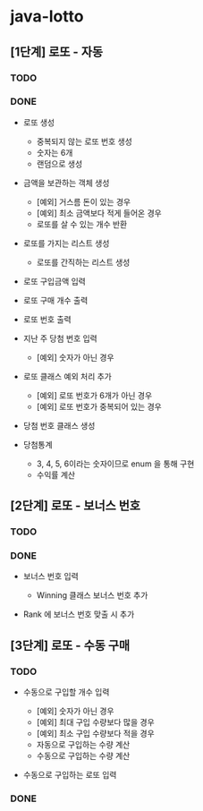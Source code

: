 # java-lotto

## [1단계] 로또 - 자동
### TODO 


### DONE
* 로또 생성
    * 중복되지 않는 로또 번호 생성 
    * 숫자는 6개
    * 랜덤으로 생성
    
* 금액을 보관하는 객체 생성
    * [예외] 거스름 돈이 있는 경우
    * [예외] 최소 금액보다 적게 들어온 경우
    * 로또를 살 수 있는 개수 반환

* 로또를 가지는 리스트 생성
    * 로또를 간직하는 리스트 생성
    
* 로또 구입금액 입력
* 로또 구매 개수 출력
* 로또 번호 출력

* 지난 주 당첨 번호 입력
    * [예외] 숫자가 아닌 경우
    
* 로또 클래스 예외 처리 추가
    * [예외] 로또 번호가 6개가 아닌 경우
    * [예외] 로또 번호가 중복되어 있는 경우
    
* 당첨 번호 클래스 생성

* 당첨통계
    * 3, 4, 5, 6이라는 숫자이므로 enum 을 통해 구현
    * 수익률 계산
    
## [2단계] 로또 - 보너스 번호
### TODO 
    

### DONE
* 보너스 번호 입력
    * Winning 클래스 보너스 번호 추가
    
* Rank 에 보너스 번호 맞출 시 추가    

## [3단계] 로또 - 수동 구매
### TODO
* 수동으로 구입할 개수 입력
    * [예외] 숫자가 아닌 경우
    * [예외] 최대 구입 수량보다 많을 경우
    * [예외] 최소 구입 수량보다 적을 경우
    * 자동으로 구입하는 수량 계산
    * 수동으로 구입하는 수량 계산
    
* 수동으로 구입하는 로또 입력

### DONE